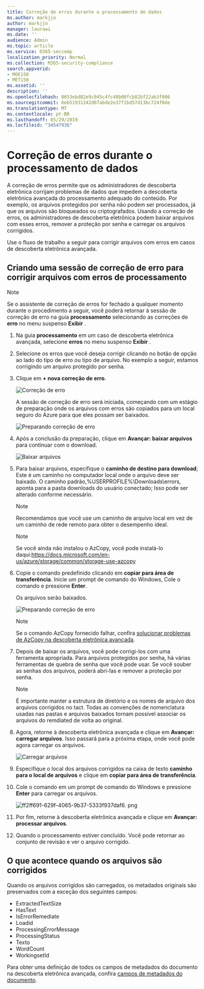 ```yaml
---
title: Correção de erros durante o processamento de dados
ms.author: markjjo
author: markjjo
manager: laurawi
ms.date: ''
audience: Admin
ms.topic: article
ms.service: O365-seccomp
localization_priority: Normal
ms.collection: M365-security-compliance
search.appverid:
- MOE150
- MET150
ms.assetid: ''
description: ''
ms.openlocfilehash: 8653ebd82e9c045c4fc49b00fcb82bf22ab3f906
ms.sourcegitcommit: 6eb51931242d07abde2e37f1bd57d13bc724f0de
ms.translationtype: MT
ms.contentlocale: pt-BR
ms.lasthandoff: 05/29/2019
ms.locfileid: "34547936"
---
```

# <a name="error-remediation-when-processing-data"></a>Correção de erros durante o processamento de dados

A correção de erros permite que os administradores de descoberta eletrônica corrijam problemas de dados que impedem a descoberta eletrônica avançada do processamento adequado do conteúdo. Por exemplo, os arquivos protegidos por senha não podem ser processados, já que os arquivos são bloqueados ou criptografados. Usando a correção de erros, os administradores de descoberta eletrônica podem baixar arquivos com esses erros, remover a proteção por senha e carregar os arquivos corrigidos.

Use o fluxo de trabalho a seguir para corrigir arquivos com erros em casos de descoberta eletrônica avançada.

## <a name="creating-an-error-remediation-session-to-remediate-files-with-processing-errors"></a>Criando uma sessão de correção de erro para corrigir arquivos com erros de processamento

>[!NOTE]
>Se o assistente de correção de erros for fechado a qualquer momento durante o procedimento a seguir, você poderá retornar à sessão de correção de erro na guia **processamento** selecionando as correções de **erro** no menu suspenso **Exibir** .

1. Na guia **processamento** em um caso de descoberta eletrônica avançada, selecione **erros** no menu suspenso **Exibir** .

2. Selecione os erros que você deseja corrigir clicando no botão de opção ao lado do tipo de erro ou tipo de arquivo.  No exemplo a seguir, estamos corrigindo um arquivo protegido por senha.

3. Clique em **+ nova correção de erro**.

    ![Correção de erro](../media/8c2faf1a-834b-44fc-b418-6a18aed8b81a.png)

    A sessão de correção de erro será iniciada, começando com um estágio de preparação onde os arquivos com erros são copiados para um local seguro do Azure para que eles possam ser baixados.

    ![Preparando correção de erro](../media/390572ec-7012-47c4-a6b6-4cbb5649e8a8.png)

4. Após a conclusão da preparação, clique em **Avançar: baixar arquivos** para continuar com o download.

    ![Baixar arquivos](../media/6ac04b09-8e13-414a-9e24-7c75ba586363.png)

5. Para baixar arquivos, especifique o **caminho de destino para download**; Este é um caminho no computador local onde o arquivo deve ser baixado.  O caminho padrão,%USERPROFILE%\Downloads\errors, aponta para a pasta downloads do usuário conectado; Isso pode ser alterado conforme necessário.

    >[!NOTE]
    >Recomendamos que você use um caminho de arquivo local em vez de um caminho de rede remoto para obter o desempenho ideal.

    > [!NOTE]
    > Se você ainda não instalou o AzCopy, você pode instalá-lo daqui:https://docs.microsoft.com/en-us/azure/storage/common/storage-use-azcopy

6. Copie o comando predefinido clicando em **copiar para área de transferência**. Inicie um prompt de comando do Windows, Cole o comando e pressione **Enter**.  

    Os arquivos serão baixados.

    ![Preparando correção de erro](../media/f364ab4d-31c5-4375-b69f-650f694a2f69.png)

    > [!NOTE]
    > Se o comando AzCopy fornecido falhar, confira [solucionar problemas de AzCopy na descoberta eletrônica avançada](troubleshooting-azcopy.md).

7. Depois de baixar os arquivos, você pode corrigi-los com uma ferramenta apropriada. Para arquivos protegidos por senha, há várias ferramentas de quebra de senha que você pode usar. Se você souber as senhas dos arquivos, poderá abri-las e remover a proteção por senha.
    > [!NOTE]
    > É importante manter a estrutura de diretório e os nomes de arquivo dos arquivos corrigidos no tact.  Todas as convenções de nomenclatura usadas nas pastas e arquivos baixados tornam possível associar os arquivos do remdiated de volta ao original.

8. Agora, retorne à descoberta eletrônica avançada e clique em **Avançar: carregar arquivos**.  Isso passará para a próxima etapa, onde você pode agora carregar os arquivos.

    ![Carregar arquivos](../media/af3d8617-1bab-4ecd-8de0-22e53acba240.png)

9. Especifique o local dos arquivos corrigidos na caixa de texto **caminho para o local de arquivos** e clique em **copiar para área de transferência**.

10. Cole o comando em um prompt de comando do Windows e pressione **Enter** para carregar os arquivos.

    ![ff2ff691-629f-4065-9b37-5333f937daf6. png](../media/ff2ff691-629f-4065-9b37-5333f937daf6.png)

11. Por fim, retorne à descoberta eletrônica avançada e clique em **Avançar: processar arquivos**.

12. Quando o processamento estiver concluído.  Você pode retornar ao conjunto de revisão e ver o arquivo corrigido.

## <a name="what-happens-when-files-are-remediated"></a>O que acontece quando os arquivos são corrigidos

Quando os arquivos corrigidos são carregados, os metadados originais são preservados com a exceção dos seguintes campos: 

- ExtractedTextSize
- HasText
- IsErrorRemediate
- Loadid
- ProcessingErrorMessage
- ProcessingStatus
- Texto
- WordCount
- WorkingsetId

Para obter uma definição de todos os campos de metadados do documento na descoberta eletrônica avançada, confira [campos de metadados do documento](document-metadata-fields.md).
